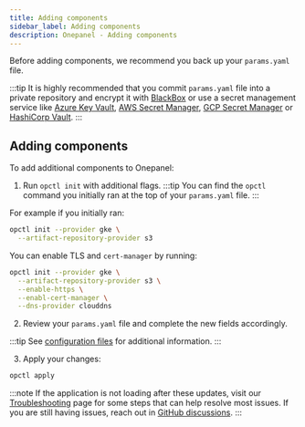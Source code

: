 ```yaml
---
title: Adding components
sidebar_label: Adding components
description: Onepanel - Adding components
---
```


Before adding components, we recommend you back up your `params.yaml` file.

:::tip
It is highly recommended that you commit `params.yaml` file into a private repository and encrypt it with [BlackBox](https://github.com/StackExchange/blackbox) or use a secret management service like [Azure Key Vault](https://docs.microsoft.com/en-us/azure/key-vault/), [AWS Secret Manager](https://aws.amazon.com/secrets-manager/), [GCP Secret Manager](https://cloud.google.com/secret-manager) or [HashiCorp Vault](https://www.vaultproject.io/).
:::

## Adding components
To add additional components to Onepanel: 

1. Run `opctl init` with additional flags.
  :::tip
  You can find the `opctl` command you initially ran at the top of your `params.yaml` file.
  :::

  For example if you initially ran:

  ```bash
  opctl init --provider gke \
    --artifact-repository-provider s3 
  ```

  You can enable TLS and `cert-manager` by running:

  ```bash
  opctl init --provider gke \
    --artifact-repository-provider s3 \
    --enable-https \
    --enabl-cert-manager \
    --dns-provider clouddns
  ```

2. Review your `params.yaml` file and complete the new fields accordingly.

  :::tip
  See [configuration files](/docs/deployment/configuration/files) for additional information.
  :::

3. Apply your changes:

  ```bash
  opctl apply
  ```

  :::note
  If the application is not loading after these updates, visit our [Troubleshooting](/docs/deployment/troubleshooting/overview) page for some steps that can help resolve most issues. If you are still having issues, reach out in [GitHub discussions](https://github.com/onepanelio/core/discussions).
  :::

